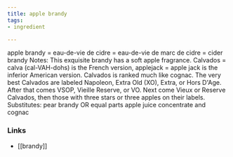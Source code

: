 ```yaml
---
title: apple brandy
tags:
- ingredient

---
```

apple brandy = eau-de-vie de cidre = eau-de-vie de marc de cidre = cider brandy Notes: This exquisite brandy has a soft apple fragrance. Calvados = calva (cal-VAH-dohs) is the French version, applejack = apple jack is the inferior American version. Calvados is ranked much like cognac. The very best Calvados are labeled Napoleon, Extra Old (XO), Extra, or Hors D'Age. After that comes VSOP, Vieille Reserve, or VO. Next come Vieux or Reserve Calvados, then those with three stars or three apples on their labels. Substitutes: pear brandy OR equal parts apple juice concentrate and cognac

### Links

* [[brandy]]
